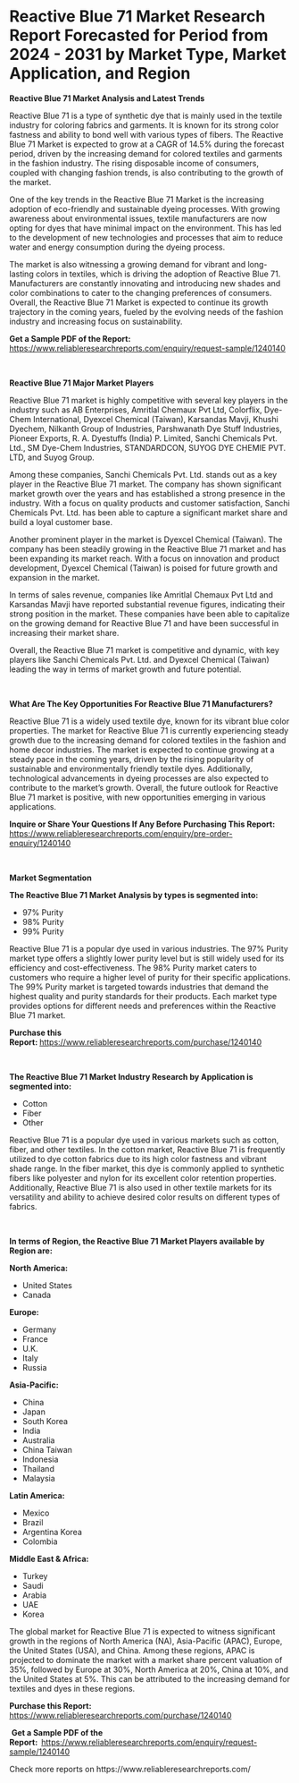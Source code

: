 <p><h1>Reactive Blue 71 Market Research Report Forecasted for Period from 2024 -  2031 by Market Type, Market Application, and Region</h1></p><p><strong>Reactive Blue 71 Market Analysis and Latest Trends</strong></p>
<p><p>Reactive Blue 71 is a type of synthetic dye that is mainly used in the textile industry for coloring fabrics and garments. It is known for its strong color fastness and ability to bond well with various types of fibers. The Reactive Blue 71 Market is expected to grow at a CAGR of 14.5% during the forecast period, driven by the increasing demand for colored textiles and garments in the fashion industry. The rising disposable income of consumers, coupled with changing fashion trends, is also contributing to the growth of the market.</p><p>One of the key trends in the Reactive Blue 71 Market is the increasing adoption of eco-friendly and sustainable dyeing processes. With growing awareness about environmental issues, textile manufacturers are now opting for dyes that have minimal impact on the environment. This has led to the development of new technologies and processes that aim to reduce water and energy consumption during the dyeing process.</p><p>The market is also witnessing a growing demand for vibrant and long-lasting colors in textiles, which is driving the adoption of Reactive Blue 71. Manufacturers are constantly innovating and introducing new shades and color combinations to cater to the changing preferences of consumers. Overall, the Reactive Blue 71 Market is expected to continue its growth trajectory in the coming years, fueled by the evolving needs of the fashion industry and increasing focus on sustainability.</p></p>
<p><strong>Get a Sample PDF of the Report:&nbsp;</strong> <a href="https://www.reliableresearchreports.com/enquiry/request-sample/1240140">https://www.reliableresearchreports.com/enquiry/request-sample/1240140</a></p>
<p>&nbsp;</p>
<p><strong>Reactive Blue 71 Major Market Players</strong></p>
<p><p>Reactive Blue 71 market is highly competitive with several key players in the industry such as AB Enterprises, Amritlal Chemaux Pvt Ltd, Colorflix, Dye-Chem International, Dyexcel Chemical (Taiwan), Karsandas Mavji, Khushi Dyechem, Nilkanth Group of Industries, Parshwanath Dye Stuff Industries, Pioneer Exports, R. A. Dyestuffs (India) P. Limited, Sanchi Chemicals Pvt. Ltd., SM Dye-Chem Industries, STANDARDCON, SUYOG DYE CHEMIE PVT. LTD, and Suyog Group.</p><p>Among these companies, Sanchi Chemicals Pvt. Ltd. stands out as a key player in the Reactive Blue 71 market. The company has shown significant market growth over the years and has established a strong presence in the industry. With a focus on quality products and customer satisfaction, Sanchi Chemicals Pvt. Ltd. has been able to capture a significant market share and build a loyal customer base.</p><p>Another prominent player in the market is Dyexcel Chemical (Taiwan). The company has been steadily growing in the Reactive Blue 71 market and has been expanding its market reach. With a focus on innovation and product development, Dyexcel Chemical (Taiwan) is poised for future growth and expansion in the market.</p><p>In terms of sales revenue, companies like Amritlal Chemaux Pvt Ltd and Karsandas Mavji have reported substantial revenue figures, indicating their strong position in the market. These companies have been able to capitalize on the growing demand for Reactive Blue 71 and have been successful in increasing their market share.</p><p>Overall, the Reactive Blue 71 market is competitive and dynamic, with key players like Sanchi Chemicals Pvt. Ltd. and Dyexcel Chemical (Taiwan) leading the way in terms of market growth and future potential.</p></p>
<p>&nbsp;</p>
<p><strong>What Are The Key Opportunities For Reactive Blue 71 Manufacturers?</strong></p>
<p><p>Reactive Blue 71 is a widely used textile dye, known for its vibrant blue color properties. The market for Reactive Blue 71 is currently experiencing steady growth due to the increasing demand for colored textiles in the fashion and home decor industries. The market is expected to continue growing at a steady pace in the coming years, driven by the rising popularity of sustainable and environmentally friendly textile dyes. Additionally, technological advancements in dyeing processes are also expected to contribute to the market’s growth. Overall, the future outlook for Reactive Blue 71 market is positive, with new opportunities emerging in various applications.</p></p>
<p><strong>Inquire or Share Your Questions If Any Before Purchasing This Report:</strong> <a href="https://www.reliableresearchreports.com/enquiry/pre-order-enquiry/1240140">https://www.reliableresearchreports.com/enquiry/pre-order-enquiry/1240140</a></p>
<p>&nbsp;</p>
<p><strong>Market Segmentation</strong></p>
<p><strong>The Reactive Blue 71 Market Analysis by types is segmented into:</strong></p>
<p><ul><li>97% Purity</li><li>98% Purity</li><li>99% Purity</li></ul></p>
<p><p>Reactive Blue 71 is a popular dye used in various industries. The 97% Purity market type offers a slightly lower purity level but is still widely used for its efficiency and cost-effectiveness. The 98% Purity market caters to customers who require a higher level of purity for their specific applications. The 99% Purity market is targeted towards industries that demand the highest quality and purity standards for their products. Each market type provides options for different needs and preferences within the Reactive Blue 71 market.</p></p>
<p><strong>Purchase this Report:&nbsp;</strong><a href="https://www.reliableresearchreports.com/purchase/1240140">https://www.reliableresearchreports.com/purchase/1240140</a></p>
<p>&nbsp;</p>
<p><strong>The Reactive Blue 71 Market Industry Research by Application is segmented into:</strong></p>
<p><ul><li>Cotton</li><li>Fiber</li><li>Other</li></ul></p>
<p><p>Reactive Blue 71 is a popular dye used in various markets such as cotton, fiber, and other textiles. In the cotton market, Reactive Blue 71 is frequently utilized to dye cotton fabrics due to its high color fastness and vibrant shade range. In the fiber market, this dye is commonly applied to synthetic fibers like polyester and nylon for its excellent color retention properties. Additionally, Reactive Blue 71 is also used in other textile markets for its versatility and ability to achieve desired color results on different types of fabrics.</p></p>
<p>&nbsp;</p>
<p><strong>In terms of Region, the Reactive Blue 71 Market Players available by Region are:</strong></p>
<p>
    <p> <strong> North America: </strong>
        <ul>
            <li>United States</li>
            <li>Canada</li>
        </ul>
        </p> 
    <p> <strong> Europe: </strong>
        <ul>
            <li>Germany</li>
            <li>France</li>
            <li>U.K.</li>
            <li>Italy</li>
            <li>Russia</li>
        </ul>
        </p> 
    <p> <strong> Asia-Pacific: </strong>
        <ul>
            <li>China</li>
            <li>Japan</li>
            <li>South Korea</li>
            <li>India</li>
            <li>Australia</li>
            <li>China Taiwan</li>
            <li>Indonesia</li>
            <li>Thailand</li>
            <li>Malaysia</li>
        </ul>
        </p> 
    <p> <strong> Latin America: </strong>
        <ul>
            <li>Mexico</li>
            <li>Brazil</li>
            <li>Argentina Korea</li>
            <li>Colombia</li>
        </ul>
        </p> 
    <p> <strong> Middle East & Africa: </strong>
        <ul>
            <li>Turkey</li>
            <li>Saudi</li>
            <li>Arabia</li>
            <li>UAE</li>
            <li>Korea</li>
        </ul>
    </p>
    </p>
<p><p>The global market for Reactive Blue 71 is expected to witness significant growth in the regions of North America (NA), Asia-Pacific (APAC), Europe, the United States (USA), and China. Among these regions, APAC is projected to dominate the market with a market share percent valuation of 35%, followed by Europe at 30%, North America at 20%, China at 10%, and the United States at 5%. This can be attributed to the increasing demand for textiles and dyes in these regions.</p></p>
<p><strong>Purchase this Report: </strong><a href="https://www.reliableresearchreports.com/purchase/1240140">https://www.reliableresearchreports.com/purchase/1240140</a></p>
<p>&nbsp;<strong>Get a Sample PDF of the Report:&nbsp;&nbsp;</strong><a href="https://www.reliableresearchreports.com/enquiry/request-sample/1240140">https://www.reliableresearchreports.com/enquiry/request-sample/1240140</a></p>
<p><strong></strong></p>
<p>Check more reports on https://www.reliableresearchreports.com/</p>